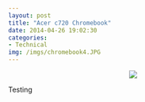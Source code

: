 ```yaml
---
layout: post
title: "Acer c720 Chromebook"
date: 2014-04-26 19:02:30
categories:
- Technical
img: /imgs/chromebook4.JPG
---
```


<div style='text-align:center;'>
  <img src='{{site.base}}/imgs/chromebook1.jpg'/>
</div>

Testing
